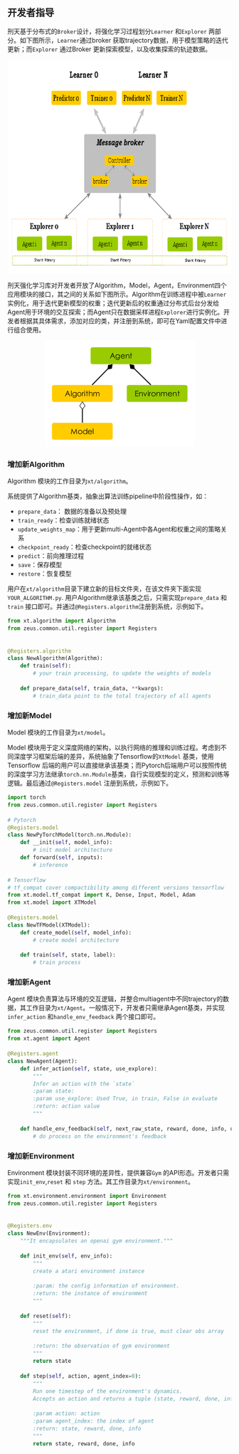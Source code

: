 ## 开发者指导

刑天基于分布式的`Broker`设计，将强化学习过程划分`Learner` 和`Explorer` 两部分。如下图所示，`Learner`通过broker 获取trajectory数据，用于模型策略的迭代更新；而`Explorer` 通过Broker 更新探索模型，以及收集探索的轨迹数据。 

<div align="center">
<img width="auto" height="480px" src="./.images/broker_arch.png">
</div>



刑天强化学习库对开发者开放了Algorithm，Model，Agent，Environment四个应用模块的接口，其之间的关系如下图所示。Algorithm在训练进程中被`Learner`实例化，用于迭代更新模型的权重；迭代更新后的权重通过分布式后台分发给Agent用于环境的交互探索；而Agent只在数据采样进程`Explorer`进行实例化。开发者根据其具体需求，添加对应的类，并注册到系统，即可在Yaml配置文件中进行组合使用。

<div align="center">
<img width="auto" height="240px" src="./.images/four_opening_module.png">
</div>


### 增加新Algorithm

Algorithm 模块的工作目录为`xt/algorithm`。

系统提供了Algorithm基类，抽象出算法训练pipeline中阶段性操作，如：

- `prepare_data`： 数据的准备以及预处理
- `train_ready`：检查训练就绪状态
- `update_weights_map`：用于更新multi-Agent中各Agent和权重之间的策略关系
- `checkpoint_ready`：检查checkpoint的就绪状态
- `predict`：前向推理过程
- `save`：保存模型
- `restore`：恢复模型

用户在`xt/algorithm`目录下建立新的目标文件夹，在该文件夹下面实现`YOUR_ALGORITHM.py`. 用户Algorithm继承该基类之后，只需实现`prepare_data` 和 `train` 接口即可。并通过`@Registers.algorithm`注册到系统，示例如下。

```python
from xt.algorithm import Algorithm
from zeus.common.util.register import Registers


@Registers.algorithm
class NewAlgorithm(Algorithm):
    def train(self):
        # your train processing, to update the weights of models
    
    def prepare_data(self, train_data, **kwargs):
        # train_data point to the total trajectory of all agents
```



### 增加新Model

Model 模块的工作目录为`xt/model`。

Model 模块用于定义深度网络的架构，以执行网络的推理和训练过程。考虑到不同深度学习框架后端的差异，系统抽象了Tensorflow的`XtModel` 基类，使用Tensorflow 后端的用户可以直接继承该基类；而Pytorch后端用户可以按照传统的深度学习方法继承`torch.nn.Module`基类，自行实现模型的定义，预测和训练等逻辑。最后通过`@Registers.model` 注册到系统，示例如下。

```python
import torch
from zeus.common.util.register import Registers

# Pytorch 
@Registers.model
class NewPyTorchModel(torch.nn.Module):
    def __init(self, model_info):
        # init model architecture
    def forward(self, inputs):
        # inference 
        
# Tensorflow 
# tf_compat cover compactibility among different versions tensorflow
from xt.model.tf_compat import K, Dense, Input, Model, Adam  
from xt.model import XTModel

@Registers.model
class NewTFModel(XTModel):
    def create_model(self, model_info):
        # create model architecture
        
    def train(self, state, label):
        # train process
```

### 增加新Agent

Agent 模块负责算法与环境的交互逻辑，并整合multiagent中不同trajectory的数据，其工作目录为`xt/Agent`。一般情况下，开发者只需继承Agent基类，并实现`infer_action` 和`handle_env_feedback` 两个接口即可。

```python
from zeus.common.util.register import Registers
from xt.agent import Agent

@Registers.agent
class NewAgent(Agent):
    def infer_action(self, state, use_explore):
        """
        Infer an action with the `state`
        :param state:
        :param use_explore: Used True, in train, False in evaluate
        :return: action value
        """
        
    def handle_env_feedback(self, next_raw_state, reward, done, info, use_explore):
        # do process on the environment's feedback
```



### 增加新Environment

Environment 模块封装不同环境的差异性，提供兼容`Gym` 的API形态。开发者只需实现`init_env`,`reset` 和 `step` 方法。其工作目录为`xt/environment`。

```python
from xt.environment.environment import Environment
from zeus.common.util.register import Registers


@Registers.env
class NewEnv(Environment):
    """It encapsulates an openai gym environment."""

    def init_env(self, env_info):
        """
        create a atari environment instance

        :param: the config information of environment.
        :return: the instance of environment
        """

    def reset(self):
        """
        reset the environment, if done is true, must clear obs array

        :return: the observation of gym environment
        """
        return state

    def step(self, action, agent_index=0):
        """
        Run one timestep of the environment's dynamics.
        Accepts an action and returns a tuple (state, reward, done, info).

        :param action: action
        :param agent_index: the index of agent
        :return: state, reward, done, info
        """
        return state, reward, done, info
```

